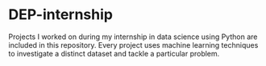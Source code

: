 # DEP-internship
Projects I worked on during my internship in data science using Python are included in this repository. Every project uses machine learning techniques to investigate a distinct dataset and tackle a particular problem.
